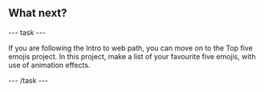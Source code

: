 <h2 class="c-project-heading--task">What next?</h2>

--- task ---

If you are following the Intro to web path, you can move on to the Top five emojis project. In this project, make a list of your favourite five emojis, with use of animation effects.


--- /task ---

